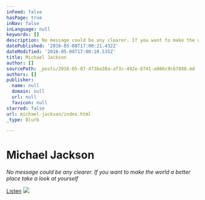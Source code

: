 ```yaml
---
inFeed: false
hasPage: true
inNav: false
inLanguage: null
keywords: []
description: No message could be any clearer. If you want to make the world a better place take a look at yourself
datePublished: '2016-05-08T17:00:21.432Z'
dateModified: '2016-05-08T17:00:10.535Z'
title: Michael Jackson
author: []
sourcePath: _posts/2016-05-07-473ba38a-af3c-492e-8741-a866c9c67880.md
authors: []
publisher:
  name: null
  domain: null
  url: null
  favicon: null
starred: false
url: michael-jackson/index.html
_type: Blurb

---
```

# Michael Jackson

_No message could be any clearer. If you want to make the world a better place take a look at yourself_

[Listen][0]
![](https://the-grid-user-content.s3-us-west-2.amazonaws.com/9c5dbbfb-f56c-44c5-ab97-eae9de6b5c75.jpg)

[0]: https://www.youtube.com/watch?v=PivWY9wn5ps